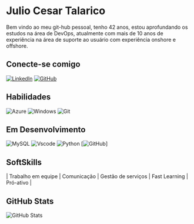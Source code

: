 # Julio Cesar Talarico
Bem vindo ao meu git-hub pessoal, tenho 42 anos, estou aprofundando os estudos na área de DevOps, atualmente com mais de 10 anos de experiência na área de suporte ao usuário com experiência onshore e offshore. 
## Conecte-se comigo
[![LinkedIn](https://img.shields.io/badge/LinkedIn-0077B5?style=for-the-badge&logo=linkedin&logoColor=white)](https://www.linkedin.com/in/julio-cesar-talarico-santana)
[![GitHub](https://img.shields.io/badge/GitHub-100000?style=for-the-badge&logo=github&logoColor=white)](https://github.com/JulioTalarico)

## Habilidades
![Azure](https://img.shields.io/badge/Azure-blue?style=for-the-badge&logo=microsoft%20azure&logoColor=blue&labelColor=FFFFFF&link=https%3A%2F%2Fimages.app.goo.gl%2FK7PN1jYJd57x4q7A8)
![Windows](https://img.shields.io/badge/Windows-000?style=for-the-badge&logo=windows&logoColor=2CA5E0)
![Git](https://img.shields.io/badge/GIT-E44C30?style=for-the-badge&logo=git&logoColor=white)

## Em Desenvolvimento
![MySQL](https://img.shields.io/badge/MySQL-00000F?style=for-the-badge&logo=mysql&logoColor=white)
![Vscode](https://img.shields.io/badge/Vscode-007ACC?style=for-the-badge&logo=visual-studio-code&logoColor=white)
![Python](https://img.shields.io/badge/python-3670A0?style=for-the-badge&logo=python&logoColor=ffdd54)
[![GitHub](https://img.shields.io/badge/GitHub-100000?style=for-the-badge&logo=github&logoColor=white)]

## SoftSkills
| Trabalho em equipe | Comunicação | Gestão de serviços | Fast Learning | Pró-ativo |

## GitHub Stats
![GitHub Stats](https://github-readme-stats.vercel.app/api?username=JulioTalarico&theme=gotham)
